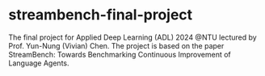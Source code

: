 # streambench-final-project
The final project for Applied Deep Learning (ADL) 2024 @NTU lectured by Prof. Yun-Nung (Vivian) Chen. The project is based on the paper StreamBench: Towards Benchmarking Continuous Improvement of Language Agents. 
